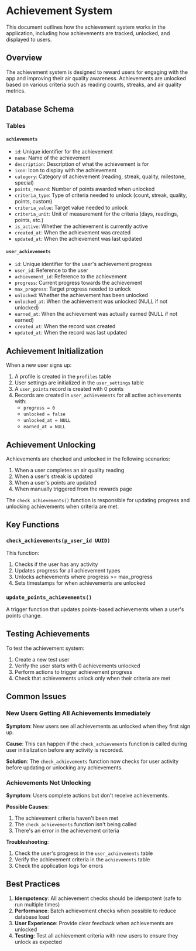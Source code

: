 # Achievement System

This document outlines how the achievement system works in the application, including how achievements are tracked, unlocked, and displayed to users.

## Overview

The achievement system is designed to reward users for engaging with the app and improving their air quality awareness. Achievements are unlocked based on various criteria such as reading counts, streaks, and air quality metrics.

## Database Schema

### Tables

#### `achievements`
- `id`: Unique identifier for the achievement
- `name`: Name of the achievement
- `description`: Description of what the achievement is for
- `icon`: Icon to display with the achievement
- `category`: Category of achievement (reading, streak, quality, milestone, special)
- `points_reward`: Number of points awarded when unlocked
- `criteria_type`: Type of criteria needed to unlock (count, streak, quality, points, custom)
- `criteria_value`: Target value needed to unlock
- `criteria_unit`: Unit of measurement for the criteria (days, readings, points, etc.)
- `is_active`: Whether the achievement is currently active
- `created_at`: When the achievement was created
- `updated_at`: When the achievement was last updated

#### `user_achievements`
- `id`: Unique identifier for the user's achievement progress
- `user_id`: Reference to the user
- `achievement_id`: Reference to the achievement
- `progress`: Current progress towards the achievement
- `max_progress`: Target progress needed to unlock
- `unlocked`: Whether the achievement has been unlocked
- `unlocked_at`: When the achievement was unlocked (NULL if not unlocked)
- `earned_at`: When the achievement was actually earned (NULL if not earned)
- `created_at`: When the record was created
- `updated_at`: When the record was last updated

## Achievement Initialization

When a new user signs up:

1. A profile is created in the `profiles` table
2. User settings are initialized in the `user_settings` table
3. A `user_points` record is created with 0 points
4. Records are created in `user_achievements` for all active achievements with:
   - `progress = 0`
   - `unlocked = false`
   - `unlocked_at = NULL`
   - `earned_at = NULL`

## Achievement Unlocking

Achievements are checked and unlocked in the following scenarios:

1. When a user completes an air quality reading
2. When a user's streak is updated
3. When a user's points are updated
4. When manually triggered from the rewards page

The `check_achievements()` function is responsible for updating progress and unlocking achievements when criteria are met.

## Key Functions

### `check_achievements(p_user_id UUID)`

This function:
1. Checks if the user has any activity
2. Updates progress for all achievement types
3. Unlocks achievements where progress >= max_progress
4. Sets timestamps for when achievements are unlocked

### `update_points_achievements()`

A trigger function that updates points-based achievements when a user's points change.

## Testing Achievements

To test the achievement system:

1. Create a new test user
2. Verify the user starts with 0 achievements unlocked
3. Perform actions to trigger achievement progress
4. Check that achievements unlock only when their criteria are met

## Common Issues

### New Users Getting All Achievements Immediately

**Symptom**: New users see all achievements as unlocked when they first sign up.

**Cause**: This can happen if the `check_achievements` function is called during user initialization before any activity is recorded.

**Solution**: The `check_achievements` function now checks for user activity before updating or unlocking any achievements.

### Achievements Not Unlocking

**Symptom**: Users complete actions but don't receive achievements.

**Possible Causes**:
1. The achievement criteria haven't been met
2. The `check_achievements` function isn't being called
3. There's an error in the achievement criteria

**Troubleshooting**:
1. Check the user's progress in the `user_achievements` table
2. Verify the achievement criteria in the `achievements` table
3. Check the application logs for errors

## Best Practices

1. **Idempotency**: All achievement checks should be idempotent (safe to run multiple times)
2. **Performance**: Batch achievement checks when possible to reduce database load
3. **User Experience**: Provide clear feedback when achievements are unlocked
4. **Testing**: Test all achievement criteria with new users to ensure they unlock as expected
